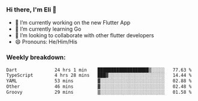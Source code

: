 ### Hi there, I'm Eli 👋
- 🔭 I’m currently working on the new Flutter App
- 🌱 I’m currently learning Go
- 🦄 I’m looking to collaborate with other flutter developers
- 😄 Pronouns: He/Him/His

### Weekly breakdown:
<!--START_SECTION:waka-->

```txt
Dart              24 hrs 1 min    ███████████████████▒░░░░░   77.63 %
TypeScript        4 hrs 28 mins   ███▓░░░░░░░░░░░░░░░░░░░░░   14.44 %
YAML              53 mins         ▓░░░░░░░░░░░░░░░░░░░░░░░░   02.88 %
Other             46 mins         ▓░░░░░░░░░░░░░░░░░░░░░░░░   02.48 %
Groovy            29 mins         ▒░░░░░░░░░░░░░░░░░░░░░░░░   01.58 %
```

<!--END_SECTION:waka-->
